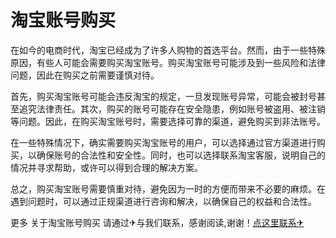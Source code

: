 # 淘宝账号购买

在如今的电商时代，淘宝已经成为了许多人购物的首选平台。然而，由于一些特殊原因，有些人可能会需要购买淘宝账号。购买淘宝账号可能涉及到一些风险和法律问题，因此在购买之前需要谨慎对待。

首先，购买淘宝账号可能会违反淘宝的规定，一旦发现账号异常，可能会被封号甚至追究法律责任。其次，购买的账号可能存在安全隐患，例如账号被盗用、被注销等问题。因此，在购买淘宝账号时，需要选择可靠的渠道，避免购买到非法账号。

在一些特殊情况下，确实需要购买淘宝账号的用户，可以选择通过官方渠道进行购买，以确保账号的合法性和安全性。同时，也可以选择联系淘宝客服，说明自己的情况并寻求帮助，或许可以得到合理的解决方案。

总之，购买淘宝账号需要慎重对待，避免因为一时的方便而带来不必要的麻烦。在遇到问题时，可以通过正规渠道进行咨询和解决，以确保自己的权益和合法性。

更多 关于淘宝账号购买 请通过✈与我们联系，感谢阅读,谢谢！[点这里联系✈](https://tg.k02.cc)